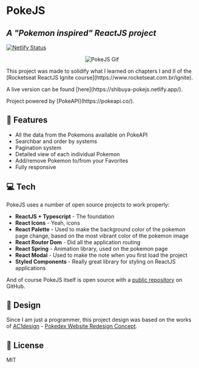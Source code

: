 # PokeJS
## _A "Pokemon inspired" ReactJS project_
[![Netlify Status](https://api.netlify.com/api/v1/badges/c89d3548-c676-4af9-9dfc-d443b9bb4b2d/deploy-status)](https://app.netlify.com/sites/shibuya-pokejs/deploys)

<p align="center">
  <img src="https://media3.giphy.com/media/KCjXOlWn84bhx8HnSX/giphy.gif?cid=790b76117ab8b82e1a41a08992a3d0a9d71c1a25a4990c1e&rid=giphy.gif&ct=g" alt="PokeJS Gif"/>
</p>

<p>
This project was made to solidify what I learned on chapters I and II of the [Rocketseat ReactJS Ignite course](https://www.rocketseat.com.br/ignite).
</p>
<p>
A live version can be found [here](https://shibuya-pokejs.netlify.app/).
</p>
<p>
Project powered by [PokeAPI](https://pokeapi.co/).
</p>

## 🚀 Features

- All the data from the Pokemons available on PokeAPI
- Searchbar and order by systems
- Pagination system
- Detailed view of each individual Pokemon
- Add/remove Pokemon to/from your Favorites
- Fully responsive

## 💻 Tech

PokeJS uses a number of open source projects to work properly:

- **ReactJS + Typescript** - The foundation
- **React Icons** - Yeah, icons
- **React Palette** - Used to make the background color of the pokemon page change, based on the most vibrant color of the pokemon image
- **React Router Dom** - Did all the application routing
- **React Spring** - Animation library, used on the pokemon page
- **React Modal** - Used to make the note when you first load the project
- **Styled Components** - Really great library for styling on ReactJS applications

And of course PokeJS itself is open source with a [public repository](https://github.com/kevinshibuya/PokeJS) on GitHub.

## 🎨 Design

Since I am just a programmer, this project design was based on the works of [AC1design](https://dribbble.com/AC1design) -  [Pokedex Website Redesign Concept](https://dribbble.com/shots/15128634-Pokemon-Pokedex-Website-Redesign-Concept).

## 📝 License

MIT